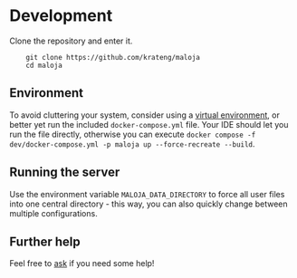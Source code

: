 # Development

Clone the repository and enter it.

```console
	git clone https://github.com/krateng/maloja
	cd maloja
```

## Environment

To avoid cluttering your system, consider using a [virtual environment](https://docs.python.org/3/tutorial/venv.html), or better yet run the included `docker-compose.yml` file.
Your IDE should let you run the file directly, otherwise you can execute `docker compose -f dev/docker-compose.yml -p maloja up --force-recreate --build`.


## Running the server

Use the environment variable `MALOJA_DATA_DIRECTORY` to force all user files into one central directory - this way, you can also quickly change between multiple configurations.


## Further help

Feel free to [ask](https://github.com/krateng/maloja/discussions) if you need some help!
